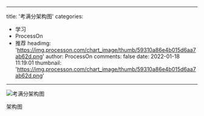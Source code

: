 
---
title: '考满分架构图'
categories: 
 - 学习
 - ProcessOn
 - 推荐
headimg: 'https://img.processon.com/chart_image/thumb/59310a86e4b015d6aa7ab62d.png'
author: ProcessOn
comments: false
date: 2022-01-18 11:19:01
thumbnail: 'https://img.processon.com/chart_image/thumb/59310a86e4b015d6aa7ab62d.png'
---

<div>   
<img class="thumb" alt="考满分架构图" src="https://img.processon.com/chart_image/thumb/59310a86e4b015d6aa7ab62d.png" referrerpolicy="no-referrer">
<p>架构图</p>  
</div>
            